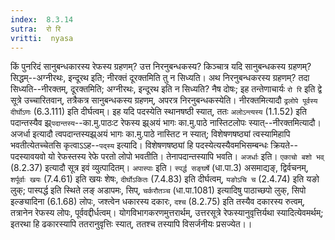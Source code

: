 ```yaml
---
index:  8.3.14
sutra:  रो रि
vritti:  nyasa
---
```


किं पुनरिदं सानुबन्धकारस्य रेफस्य ग्रहणम्? उत्त निरनुबन्धकस्य? किञ्चात्र यदि सानुबन्धकस्य ग्रहणम्? सिद्धम्--अग्नीरथः, इन्दूरथ इति; नीरक्तं दूरक्तमिति तु न सिध्यति। अथ निरनुबन्धकरस्य ग्रहणम्? तदा सिध्यति--नीरक्तम्, दूरक्तमिति; अग्नीरथः, इन्दूरथ इति न सिध्यति? नैष दोषः; इह तन्तेणाचार्यः `रो रि` इति द्वे सूत्रे उच्चारितवान्, तत्रैकत्र सानुबन्धकस्य ग्रहणम्, अपरत्र निरनुबन्धकस्येति। नीरक्तमित्यादौ `ढ्रलोपे पूर्वस्य दीर्घोऽणः` (6.3.111) इति दीर्घत्वम्।
इह यदि पदस्येति स्थानषष्ठी स्यात्, ततः `अलोऽन्त्यस्य` (1.1.52) इति पदान्तस्यैव झ्र्`पदान्तस्य`--का.मु.पाठःट रेफस्य झ्र्अयं भागः का.मु.पाठे नास्तिटलोपः स्यात्--नीरक्तमित्यादौ। अजर्धा इत्यादौ त्वपदान्तस्यझ्र्अयं भागः का.मु.पाठे नास्तिट न स्यात्; विशेषणषष्ठ्यां त्वस्यामिहापि भवतीत्येतच्चेतसि कृत्वाऽऽह--`पद्स्य` इत्यादि। विशेषणषष्ठ्यां हि पदस्येत्यस्यैवमभिसम्बन्धः क्रियते--पदस्यावयवो यो रेफस्तस्य रेफे परतो लोपो भवतीति। तेनापदान्तस्यापि भवति। `अजर्धाः` इति। `एकाचो बशो भव्` (8.2.37) इत्यादौ सूत्र इवं व्युत्पादितम्। `अपास्पाः` इति। `स्पर्द्ध सङ्घर्षे` (धा.पा.3) असमाद्यङ्, द्विर्वचनम्, `शर्पूर्वाः खयः` (7.4.61) इति खयः शेषः, `दीर्घोऽकितः` (7.4.83) इति दीर्घत्वम्, `यङोऽचि च` (2.4.74) इति यङो लुक्; पास्पर्द्ध इति स्थिते लङ् अडापमः, सिप्, `चर्करौतञ्च` (धा.पा.1081) इत्यादिषु पाठाच्छपो लुक्, सिपो इल्ङ्यादिना (6.1.68) लोपः, जश्त्वेन धकारस्य दकारः, `दश्च` (8.2.75) इति तस्यैव दकारस्य रुत्वम्, तत्रानेन रेफस्य लोपः, पूर्ववद्दीर्धत्वम्।
योगविभागकरणमुत्तरार्थम्, उत्तरसूत्रे रेफस्यानुवृत्तिर्यथा स्यादित्येवमर्थम्; इतरथा हि ढकारस्यापि ततरानुवृत्तिः स्यात्, ततश्च तस्यापि विसर्जनीयः प्रसज्येत।।

